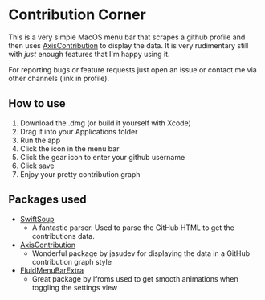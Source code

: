 # Contribution Corner
This is a very simple MacOS menu bar that scrapes a github profile and then uses [AxisContribution]() to display the data.
It is very rudimentary still with *just* enough features that I'm happy using it.

For reporting bugs or feature requests just open an issue or contact me via other channels (link in profile).

## How to use
1. Download the .dmg (or build it yourself with Xcode)
2. Drag it into your Applications folder
4. Run the app
5. Click the icon in the menu bar
6. Click the gear icon to enter your github username
7. Click save
8. Enjoy your pretty contribution graph

## Packages used
* [SwiftSoup ](https://github.com/scinfu/SwiftSoup)
  - A fantastic parser. Used to parse the GitHub HTML to get the contributions data.
* [AxisContribution](https://github.com/jasudev/AxisContribution)
  - Wonderful package by jasudev for displaying the data in a GitHub contribution graph style
* [FluidMenuBarExtra](https://github.com/lfroms/fluid-menu-bar-extra)
  - Great package by lfroms used to get smooth animations when toggling the settings view
